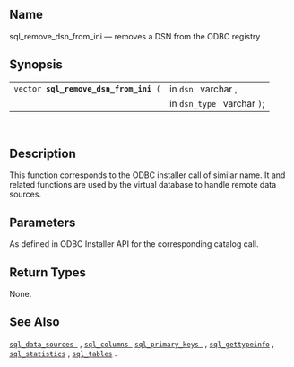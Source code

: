 <div id="fn_sql_remove_dsn_from_ini" class="refentry">

<div class="titlepage">

</div>

<div class="refnamediv">

## Name

sql_remove_dsn_from_ini — removes a DSN from the ODBC registry

</div>

<div class="refsynopsisdiv">

## Synopsis

<div id="fsyn_sql_remove_dsn_from_ini" class="funcsynopsis">

|                                            |                             |
|--------------------------------------------|-----------------------------|
| `vector `**`sql_remove_dsn_from_ini`**` (` | in `dsn ` varchar ,         |
|                                            | in `dsn_type ` varchar `)`; |

<div class="funcprototype-spacer">

 

</div>

</div>

</div>

<div id="desc_remove_dsn_from_ini" class="refsect1">

## Description

This function corresponds to the ODBC installer call of similar name. It
and related functions are used by the virtual database to handle remote
data sources.

</div>

<div id="params_sql_remove_dsn_from_ini" class="refsect1">

## Parameters

As defined in ODBC Installer API for the corresponding catalog call.

</div>

<div id="ret_sql_remove_dsn_from_ini" class="refsect1">

## Return Types

None.

</div>

<div id="seealso_sql_remove_dsn_from_ini" class="refsect1">

## See Also

<a href="fn_sql_data_sources.html" class="link"
title="sql_data_sources"><code
class="function">sql_data_sources </code></a> ,
<a href="fn_sql_columns.html" class="link" title="sql_columns"><code
class="function">sql_columns </code></a>
<a href="fn_sql_primary_keys.html" class="link"
title="sql_primary_keys"><code
class="function">sql_primary_keys </code></a> ,
<a href="fn_sql_gettypeinfo.html" class="link"
title="sql_gettypeinfo"><code
class="function">sql_gettypeinfo</code></a> ,
<a href="fn_sql_statistics.html" class="link"
title="sql_statistics"><code class="function">sql_statistics</code></a>
, <a href="fn_sql_tables.html" class="link" title="sql_tables"><code
class="function">sql_tables</code></a> .

</div>

</div>
